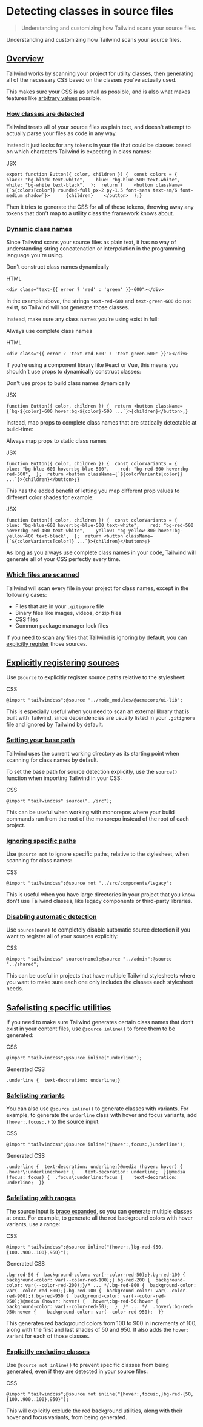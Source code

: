 # Detecting classes in source files

> Understanding and customizing how Tailwind scans your source files.



Understanding and customizing how Tailwind scans your source files.

## [Overview](#overview)

Tailwind works by scanning your project for utility classes, then generating all of the necessary CSS based on the classes you've actually used.

This makes sure your CSS is as small as possible, and is also what makes features like [arbitrary values](about:/docs/adding-custom-styles#using-arbitrary-values) possible.

### [How classes are detected](#how-classes-are-detected)

Tailwind treats all of your source files as plain text, and doesn't attempt to actually parse your files as code in any way.

Instead it just looks for any tokens in your file that could be classes based on which characters Tailwind is expecting in class names:

JSX

    export function Button({ color, children }) {  const colors = {    black: "bg-black text-white",    blue: "bg-blue-500 text-white",    white: "bg-white text-black",  };  return (    <button className={`${colors[color]} rounded-full px-2 py-1.5 font-sans text-sm/6 font-medium shadow`}>      {children}    </button>  );}

Then it tries to generate the CSS for all of these tokens, throwing away any tokens that don't map to a utility class the framework knows about.

### [Dynamic class names](#dynamic-class-names)

Since Tailwind scans your source files as plain text, it has no way of understanding string concatenation or interpolation in the programming language you're using.

Don't construct class names dynamically

HTML

    <div class="text-{{ error ? 'red' : 'green' }}-600"></div>

In the example above, the strings `text-red-600` and `text-green-600` do not exist, so Tailwind will not generate those classes.

Instead, make sure any class names you’re using exist in full:

Always use complete class names

HTML

    <div class="{{ error ? 'text-red-600' : 'text-green-600' }}"></div>

If you're using a component library like React or Vue, this means you shouldn't use props to dynamically construct classes:

Don't use props to build class names dynamically

JSX

    function Button({ color, children }) {  return <button className={`bg-${color}-600 hover:bg-${color}-500 ...`}>{children}</button>;}

Instead, map props to complete class names that are statically detectable at build-time:

Always map props to static class names

JSX

    function Button({ color, children }) {  const colorVariants = {    blue: "bg-blue-600 hover:bg-blue-500",    red: "bg-red-600 hover:bg-red-500",  };  return <button className={`${colorVariants[color]} ...`}>{children}</button>;}

This has the added benefit of letting you map different prop values to different color shades for example:

JSX

    function Button({ color, children }) {  const colorVariants = {    blue: "bg-blue-600 hover:bg-blue-500 text-white",    red: "bg-red-500 hover:bg-red-400 text-white",    yellow: "bg-yellow-300 hover:bg-yellow-400 text-black",  };  return <button className={`${colorVariants[color]} ...`}>{children}</button>;}

As long as you always use complete class names in your code, Tailwind will generate all of your CSS perfectly every time.

### [Which files are scanned](#which-files-are-scanned)

Tailwind will scan every file in your project for class names, except in the following cases:

*   Files that are in your `.gitignore` file
*   Binary files like images, videos, or zip files
*   CSS files
*   Common package manager lock files

If you need to scan any files that Tailwind is ignoring by default, you can [explicitly register](#explicitly-registering-sources) those sources.

## [Explicitly registering sources](#explicitly-registering-sources)

Use `@source` to explicitly register source paths relative to the stylesheet:

CSS

    @import "tailwindcss";@source "../node_modules/@acmecorp/ui-lib";

This is especially useful when you need to scan an external library that is built with Tailwind, since dependencies are usually listed in your `.gitignore` file and ignored by Tailwind by default.

### [Setting your base path](#setting-your-base-path)

Tailwind uses the current working directory as its starting point when scanning for class names by default.

To set the base path for source detection explicitly, use the `source()` function when importing Tailwind in your CSS:

CSS

    @import "tailwindcss" source("../src");

This can be useful when working with monorepos where your build commands run from the root of the monorepo instead of the root of each project.

### [Ignoring specific paths](#ignoring-specific-paths)

Use `@source not` to ignore specific paths, relative to the stylesheet, when scanning for class names:

CSS

    @import "tailwindcss";@source not "../src/components/legacy";

This is useful when you have large directories in your project that you know don't use Tailwind classes, like legacy components or third-party libraries.

### [Disabling automatic detection](#disabling-automatic-detection)

Use `source(none)` to completely disable automatic source detection if you want to register all of your sources explicitly:

CSS

    @import "tailwindcss" source(none);@source "../admin";@source "../shared";

This can be useful in projects that have multiple Tailwind stylesheets where you want to make sure each one only includes the classes each stylesheet needs.

## [Safelisting specific utilities](#safelisting-specific-utilities)

If you need to make sure Tailwind generates certain class names that don’t exist in your content files, use `@source inline()` to force them to be generated:

CSS

    @import "tailwindcss";@source inline("underline");

Generated CSS

    .underline {  text-decoration: underline;}

### [Safelisting variants](#safelisting-variants)

You can also use `@source inline()` to generate classes with variants. For example, to generate the `underline` class with hover and focus variants, add `{hover:,focus:,}` to the source input:

CSS

    @import "tailwindcss";@source inline("{hover:,focus:,}underline");

Generated CSS

    .underline {  text-decoration: underline;}@media (hover: hover) {  .hover\:underline:hover {    text-decoration: underline;  }}@media (focus: focus) {  .focus\:underline:focus {    text-decoration: underline;  }}

### [Safelisting with ranges](#safelisting-with-ranges)

The source input is [brace expanded](https://www.gnu.org/software/bash/manual/html_node/Brace-Expansion.html), so you can generate multiple classes at once. For example, to generate all the red background colors with hover variants, use a range:

CSS

    @import "tailwindcss";@source inline("{hover:,}bg-red-{50,{100..900..100},950}");

Generated CSS

    .bg-red-50 {  background-color: var(--color-red-50);}.bg-red-100 {  background-color: var(--color-red-100);}.bg-red-200 {  background-color: var(--color-red-200);}/* ... */.bg-red-800 {  background-color: var(--color-red-800);}.bg-red-900 {  background-color: var(--color-red-900);}.bg-red-950 {  background-color: var(--color-red-950);}@media (hover: hover) {  .hover\:bg-red-50:hover {    background-color: var(--color-red-50);  }  /* ... */  .hover\:bg-red-950:hover {    background-color: var(--color-red-950);  }}

This generates red background colors from 100 to 900 in increments of 100, along with the first and last shades of 50 and 950. It also adds the `hover:` variant for each of those classes.

### [Explicitly excluding classes](#explicitly-excluding-classes)

Use `@source not inline()` to prevent specific classes from being generated, even if they are detected in your source files:

CSS

    @import "tailwindcss";@source not inline("{hover:,focus:,}bg-red-{50,{100..900..100},950}");

This will explicitly exclude the red background utilities, along with their hover and focus variants, from being generated.
